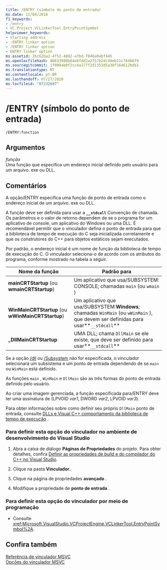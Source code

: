 ```yaml
---
title: /ENTRY (símbolo do ponto de entrada)
ms.date: 11/04/2016
f1_keywords:
- /entry
- VC.Project.VCLinkerTool.EntryPointSymbol
helpviewer_keywords:
- starting address
- -ENTRY linker option
- /ENTRY linker option
- ENTRY linker option
ms.assetid: 26c62ba2-4f52-4882-a7bd-7046a0abf445
ms.openlocfilehash: 80833980b64e8fdd2a2f57b2dc40eb21c784b6f9
ms.sourcegitcommit: 1f009ab0f2cc4a177f2d1353d5a38f164612bdb1
ms.translationtype: MT
ms.contentlocale: pt-BR
ms.lasthandoff: 07/27/2020
ms.locfileid: "87232697"
---
```

# <a name="entry-entry-point-symbol"></a>/ENTRY (símbolo do ponto de entrada)

```
/ENTRY:function
```

## <a name="arguments"></a>Argumentos

*função*<br/>
Uma função que especifica um endereço inicial definido pelo usuário para um arquivo. exe ou DLL.

## <a name="remarks"></a>Comentários

A opção/ENTRY especifica uma função de ponto de entrada como o endereço inicial de um arquivo. exe ou DLL.

A função deve ser definida para usar a **`__stdcall`** Convenção de chamada. Os parâmetros e o valor de retorno dependem de se o programa for um aplicativo de console, um aplicativo do Windows ou uma DLL. É recomendável permitir que o vinculador defina o ponto de entrada para que a biblioteca de tempo de execução do C seja inicializada corretamente e que os construtores do C++ para objetos estáticos sejam executados.

Por padrão, o endereço inicial é um nome de função da biblioteca de tempo de execução do C. O vinculador seleciona-o de acordo com os atributos do programa, conforme mostrado na tabela a seguir.

|Nome da função|Padrão para|
|-------------------|-----------------|
|**mainCRTStartup** (ou **wmainCRTStartup**)|Um aplicativo que usa/SUBSYSTEM: CONSOLE; chamadas `main` (ou `wmain` )|
|**WinMainCRTStartup** (ou **wWinMainCRTStartup**)|Um aplicativo que usa/SUBSYSTEM:**Windows**; chamadas `WinMain` (ou `wWinMain` ), que devem ser definidas para usar**`__stdcall`**|
|**_DllMainCRTStartup**|UMA DLL; chama `DllMain` se ele existe, que deve ser definido para usar**`__stdcall`**|

Se a opção [/dll](dll-build-a-dll.md) ou [/Subsystem](subsystem-specify-subsystem.md) não for especificada, o vinculador selecionará um subsistema e um ponto de entrada dependendo de se `main` ou `WinMain` está definido.

As funções `main` , `WinMain` e `DllMain` são as três formas do ponto de entrada definido pelo usuário.

Ao criar uma imagem gerenciada, a função especificada para/ENTRY deve ter uma assinatura de (LPVOID *var1*, DWORD *var2*, LPVOID *var3*).

Para obter informações sobre como definir seu próprio `DllMain` ponto de entrada, consulte [DLLs e Visual C++ comportamento da biblioteca de tempo de execução](../run-time-library-behavior.md) .

### <a name="to-set-this-linker-option-in-the-visual-studio-development-environment"></a>Para definir esta opção do vinculador no ambiente de desenvolvimento do Visual Studio

1. Abra a caixa de diálogo **Páginas de Propriedades** do projeto. Para obter detalhes, confira [Definir as propriedades de build e do compilador do C++ no Visual Studio](../working-with-project-properties.md).

1. Clique na pasta **Vinculador**.

1. Clique na página de propriedades **avançado** .

1. Modifique a propriedade de **ponto de entrada** .

### <a name="to-set-this-linker-option-programmatically"></a>Para definir esta opção do vinculador por meio de programação

- Consulte <xref:Microsoft.VisualStudio.VCProjectEngine.VCLinkerTool.EntryPointSymbol%2A>.

## <a name="see-also"></a>Confira também

[Referência de vinculador MSVC](linking.md)<br/>
[Opções do vinculador MSVC](linker-options.md)
